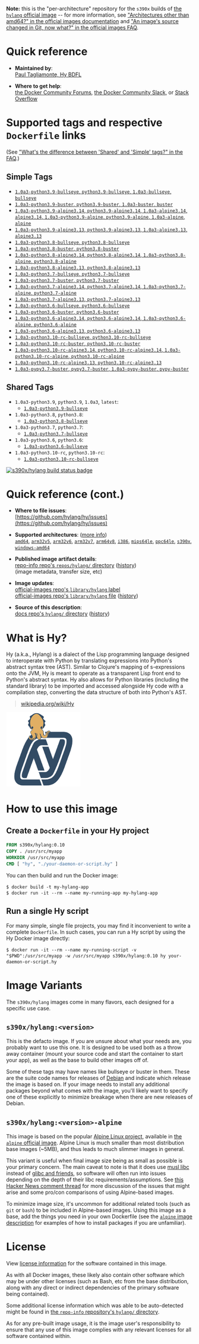 <!--

********************************************************************************

WARNING:

    DO NOT EDIT "hylang/README.md"

    IT IS AUTO-GENERATED

    (from the other files in "hylang/" combined with a set of templates)

********************************************************************************

-->

**Note:** this is the "per-architecture" repository for the `s390x` builds of [the `hylang` official image](https://hub.docker.com/_/hylang) -- for more information, see ["Architectures other than amd64?" in the official images documentation](https://github.com/docker-library/official-images#architectures-other-than-amd64) and ["An image's source changed in Git, now what?" in the official images FAQ](https://github.com/docker-library/faq#an-images-source-changed-in-git-now-what).

# Quick reference

-	**Maintained by**:  
	[Paul Tagliamonte, Hy BDFL](https://github.com/hylang/hy)

-	**Where to get help**:  
	[the Docker Community Forums](https://forums.docker.com/), [the Docker Community Slack](https://dockr.ly/slack), or [Stack Overflow](https://stackoverflow.com/search?tab=newest&q=docker)

# Supported tags and respective `Dockerfile` links

(See ["What's the difference between 'Shared' and 'Simple' tags?" in the FAQ](https://github.com/docker-library/faq#whats-the-difference-between-shared-and-simple-tags).)

## Simple Tags

-	[`1.0a3-python3.9-bullseye`, `python3.9-bullseye`, `1.0a3-bullseye`, `bullseye`](https://github.com/hylang/docker-hylang/blob/e9814439299710b61a2d41a7ae6ae376436c9070/dockerfiles-generated/Dockerfile.python3.9-bullseye)
-	[`1.0a3-python3.9-buster`, `python3.9-buster`, `1.0a3-buster`, `buster`](https://github.com/hylang/docker-hylang/blob/e9814439299710b61a2d41a7ae6ae376436c9070/dockerfiles-generated/Dockerfile.python3.9-buster)
-	[`1.0a3-python3.9-alpine3.14`, `python3.9-alpine3.14`, `1.0a3-alpine3.14`, `alpine3.14`, `1.0a3-python3.9-alpine`, `python3.9-alpine`, `1.0a3-alpine`, `alpine`](https://github.com/hylang/docker-hylang/blob/e9814439299710b61a2d41a7ae6ae376436c9070/dockerfiles-generated/Dockerfile.python3.9-alpine3.14)
-	[`1.0a3-python3.9-alpine3.13`, `python3.9-alpine3.13`, `1.0a3-alpine3.13`, `alpine3.13`](https://github.com/hylang/docker-hylang/blob/e9814439299710b61a2d41a7ae6ae376436c9070/dockerfiles-generated/Dockerfile.python3.9-alpine3.13)
-	[`1.0a3-python3.8-bullseye`, `python3.8-bullseye`](https://github.com/hylang/docker-hylang/blob/e9814439299710b61a2d41a7ae6ae376436c9070/dockerfiles-generated/Dockerfile.python3.8-bullseye)
-	[`1.0a3-python3.8-buster`, `python3.8-buster`](https://github.com/hylang/docker-hylang/blob/e9814439299710b61a2d41a7ae6ae376436c9070/dockerfiles-generated/Dockerfile.python3.8-buster)
-	[`1.0a3-python3.8-alpine3.14`, `python3.8-alpine3.14`, `1.0a3-python3.8-alpine`, `python3.8-alpine`](https://github.com/hylang/docker-hylang/blob/e9814439299710b61a2d41a7ae6ae376436c9070/dockerfiles-generated/Dockerfile.python3.8-alpine3.14)
-	[`1.0a3-python3.8-alpine3.13`, `python3.8-alpine3.13`](https://github.com/hylang/docker-hylang/blob/e9814439299710b61a2d41a7ae6ae376436c9070/dockerfiles-generated/Dockerfile.python3.8-alpine3.13)
-	[`1.0a3-python3.7-bullseye`, `python3.7-bullseye`](https://github.com/hylang/docker-hylang/blob/e9814439299710b61a2d41a7ae6ae376436c9070/dockerfiles-generated/Dockerfile.python3.7-bullseye)
-	[`1.0a3-python3.7-buster`, `python3.7-buster`](https://github.com/hylang/docker-hylang/blob/e9814439299710b61a2d41a7ae6ae376436c9070/dockerfiles-generated/Dockerfile.python3.7-buster)
-	[`1.0a3-python3.7-alpine3.14`, `python3.7-alpine3.14`, `1.0a3-python3.7-alpine`, `python3.7-alpine`](https://github.com/hylang/docker-hylang/blob/e9814439299710b61a2d41a7ae6ae376436c9070/dockerfiles-generated/Dockerfile.python3.7-alpine3.14)
-	[`1.0a3-python3.7-alpine3.13`, `python3.7-alpine3.13`](https://github.com/hylang/docker-hylang/blob/e9814439299710b61a2d41a7ae6ae376436c9070/dockerfiles-generated/Dockerfile.python3.7-alpine3.13)
-	[`1.0a3-python3.6-bullseye`, `python3.6-bullseye`](https://github.com/hylang/docker-hylang/blob/e9814439299710b61a2d41a7ae6ae376436c9070/dockerfiles-generated/Dockerfile.python3.6-bullseye)
-	[`1.0a3-python3.6-buster`, `python3.6-buster`](https://github.com/hylang/docker-hylang/blob/e9814439299710b61a2d41a7ae6ae376436c9070/dockerfiles-generated/Dockerfile.python3.6-buster)
-	[`1.0a3-python3.6-alpine3.14`, `python3.6-alpine3.14`, `1.0a3-python3.6-alpine`, `python3.6-alpine`](https://github.com/hylang/docker-hylang/blob/e9814439299710b61a2d41a7ae6ae376436c9070/dockerfiles-generated/Dockerfile.python3.6-alpine3.14)
-	[`1.0a3-python3.6-alpine3.13`, `python3.6-alpine3.13`](https://github.com/hylang/docker-hylang/blob/e9814439299710b61a2d41a7ae6ae376436c9070/dockerfiles-generated/Dockerfile.python3.6-alpine3.13)
-	[`1.0a3-python3.10-rc-bullseye`, `python3.10-rc-bullseye`](https://github.com/hylang/docker-hylang/blob/e9814439299710b61a2d41a7ae6ae376436c9070/dockerfiles-generated/Dockerfile.python3.10-rc-bullseye)
-	[`1.0a3-python3.10-rc-buster`, `python3.10-rc-buster`](https://github.com/hylang/docker-hylang/blob/e9814439299710b61a2d41a7ae6ae376436c9070/dockerfiles-generated/Dockerfile.python3.10-rc-buster)
-	[`1.0a3-python3.10-rc-alpine3.14`, `python3.10-rc-alpine3.14`, `1.0a3-python3.10-rc-alpine`, `python3.10-rc-alpine`](https://github.com/hylang/docker-hylang/blob/e9814439299710b61a2d41a7ae6ae376436c9070/dockerfiles-generated/Dockerfile.python3.10-rc-alpine3.14)
-	[`1.0a3-python3.10-rc-alpine3.13`, `python3.10-rc-alpine3.13`](https://github.com/hylang/docker-hylang/blob/e9814439299710b61a2d41a7ae6ae376436c9070/dockerfiles-generated/Dockerfile.python3.10-rc-alpine3.13)
-	[`1.0a3-pypy3.7-buster`, `pypy3.7-buster`, `1.0a3-pypy-buster`, `pypy-buster`](https://github.com/hylang/docker-hylang/blob/e9814439299710b61a2d41a7ae6ae376436c9070/dockerfiles-generated/Dockerfile.pypy3.7-buster)

## Shared Tags

-	`1.0a3-python3.9`, `python3.9`, `1.0a3`, `latest`:
	-	[`1.0a3-python3.9-bullseye`](https://github.com/hylang/docker-hylang/blob/e9814439299710b61a2d41a7ae6ae376436c9070/dockerfiles-generated/Dockerfile.python3.9-bullseye)
-	`1.0a3-python3.8`, `python3.8`:
	-	[`1.0a3-python3.8-bullseye`](https://github.com/hylang/docker-hylang/blob/e9814439299710b61a2d41a7ae6ae376436c9070/dockerfiles-generated/Dockerfile.python3.8-bullseye)
-	`1.0a3-python3.7`, `python3.7`:
	-	[`1.0a3-python3.7-bullseye`](https://github.com/hylang/docker-hylang/blob/e9814439299710b61a2d41a7ae6ae376436c9070/dockerfiles-generated/Dockerfile.python3.7-bullseye)
-	`1.0a3-python3.6`, `python3.6`:
	-	[`1.0a3-python3.6-bullseye`](https://github.com/hylang/docker-hylang/blob/e9814439299710b61a2d41a7ae6ae376436c9070/dockerfiles-generated/Dockerfile.python3.6-bullseye)
-	`1.0a3-python3.10-rc`, `python3.10-rc`:
	-	[`1.0a3-python3.10-rc-bullseye`](https://github.com/hylang/docker-hylang/blob/e9814439299710b61a2d41a7ae6ae376436c9070/dockerfiles-generated/Dockerfile.python3.10-rc-bullseye)

[![s390x/hylang build status badge](https://img.shields.io/jenkins/s/https/doi-janky.infosiftr.net/job/multiarch/job/s390x/job/hylang.svg?label=s390x/hylang%20%20build%20job)](https://doi-janky.infosiftr.net/job/multiarch/job/s390x/job/hylang/)

# Quick reference (cont.)

-	**Where to file issues**:  
	[https://github.com/hylang/hy/issues](https://github.com/hylang/hy/issues)

-	**Supported architectures**: ([more info](https://github.com/docker-library/official-images#architectures-other-than-amd64))  
	[`amd64`](https://hub.docker.com/r/amd64/hylang/), [`arm32v5`](https://hub.docker.com/r/arm32v5/hylang/), [`arm32v6`](https://hub.docker.com/r/arm32v6/hylang/), [`arm32v7`](https://hub.docker.com/r/arm32v7/hylang/), [`arm64v8`](https://hub.docker.com/r/arm64v8/hylang/), [`i386`](https://hub.docker.com/r/i386/hylang/), [`mips64le`](https://hub.docker.com/r/mips64le/hylang/), [`ppc64le`](https://hub.docker.com/r/ppc64le/hylang/), [`s390x`](https://hub.docker.com/r/s390x/hylang/), [`windows-amd64`](https://hub.docker.com/r/winamd64/hylang/)

-	**Published image artifact details**:  
	[repo-info repo's `repos/hylang/` directory](https://github.com/docker-library/repo-info/blob/master/repos/hylang) ([history](https://github.com/docker-library/repo-info/commits/master/repos/hylang))  
	(image metadata, transfer size, etc)

-	**Image updates**:  
	[official-images repo's `library/hylang` label](https://github.com/docker-library/official-images/issues?q=label%3Alibrary%2Fhylang)  
	[official-images repo's `library/hylang` file](https://github.com/docker-library/official-images/blob/master/library/hylang) ([history](https://github.com/docker-library/official-images/commits/master/library/hylang))

-	**Source of this description**:  
	[docs repo's `hylang/` directory](https://github.com/docker-library/docs/tree/master/hylang) ([history](https://github.com/docker-library/docs/commits/master/hylang))

# What is Hy?

Hy (a.k.a., Hylang) is a dialect of the Lisp programming language designed to interoperate with Python by translating expressions into Python's abstract syntax tree (AST). Similar to Clojure's mapping of s-expressions onto the JVM, Hy is meant to operate as a transparent Lisp front end to Python's abstract syntax. Hy also allows for Python libraries (including the standard library) to be imported and accessed alongside Hy code with a compilation step, converting the data structure of both into Python's AST.

> [wikipedia.org/wiki/Hy](https://en.wikipedia.org/wiki/Hy)

![logo](https://raw.githubusercontent.com/docker-library/docs/c097f38c6ee48cd13456df8cd853a9d806fff429/hylang/logo.png)

# How to use this image

## Create a `Dockerfile` in your Hy project

```dockerfile
FROM s390x/hylang:0.10
COPY . /usr/src/myapp
WORKDIR /usr/src/myapp
CMD [ "hy", "./your-daemon-or-script.hy" ]
```

You can then build and run the Docker image:

```console
$ docker build -t my-hylang-app
$ docker run -it --rm --name my-running-app my-hylang-app
```

## Run a single Hy script

For many simple, single file projects, you may find it inconvenient to write a complete `Dockerfile`. In such cases, you can run a Hy script by using the Hy Docker image directly:

```console
$ docker run -it --rm --name my-running-script -v "$PWD":/usr/src/myapp -w /usr/src/myapp s390x/hylang:0.10 hy your-daemon-or-script.hy
```

# Image Variants

The `s390x/hylang` images come in many flavors, each designed for a specific use case.

## `s390x/hylang:<version>`

This is the defacto image. If you are unsure about what your needs are, you probably want to use this one. It is designed to be used both as a throw away container (mount your source code and start the container to start your app), as well as the base to build other images off of.

Some of these tags may have names like bullseye or buster in them. These are the suite code names for releases of [Debian](https://wiki.debian.org/DebianReleases) and indicate which release the image is based on. If your image needs to install any additional packages beyond what comes with the image, you'll likely want to specify one of these explicitly to minimize breakage when there are new releases of Debian.

## `s390x/hylang:<version>-alpine`

This image is based on the popular [Alpine Linux project](https://alpinelinux.org), available in [the `alpine` official image](https://hub.docker.com/_/alpine). Alpine Linux is much smaller than most distribution base images (~5MB), and thus leads to much slimmer images in general.

This variant is useful when final image size being as small as possible is your primary concern. The main caveat to note is that it does use [musl libc](https://musl.libc.org) instead of [glibc and friends](https://www.etalabs.net/compare_libcs.html), so software will often run into issues depending on the depth of their libc requirements/assumptions. See [this Hacker News comment thread](https://news.ycombinator.com/item?id=10782897) for more discussion of the issues that might arise and some pro/con comparisons of using Alpine-based images.

To minimize image size, it's uncommon for additional related tools (such as `git` or `bash`) to be included in Alpine-based images. Using this image as a base, add the things you need in your own Dockerfile (see the [`alpine` image description](https://hub.docker.com/_/alpine/) for examples of how to install packages if you are unfamiliar).

# License

View [license information](https://github.com/hylang/hy/blob/master/LICENSE) for the software contained in this image.

As with all Docker images, these likely also contain other software which may be under other licenses (such as Bash, etc from the base distribution, along with any direct or indirect dependencies of the primary software being contained).

Some additional license information which was able to be auto-detected might be found in [the `repo-info` repository's `hylang/` directory](https://github.com/docker-library/repo-info/tree/master/repos/hylang).

As for any pre-built image usage, it is the image user's responsibility to ensure that any use of this image complies with any relevant licenses for all software contained within.
